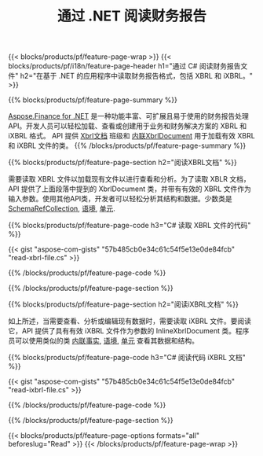 ﻿---
title: 通过 .NET 阅读财务报告
url: /zh/net/read/
description:  C# 代码通过 .NET 库读取 XBRL 和 iXBRL 文件中的财务报告。
---
{{< blocks/products/pf/feature-page-wrap >}}
{{< blocks/products/pf/i18n/feature-page-header h1="通过 C# 阅读财务报告文件" h2="在基于 .NET 的应用程序中读取财务报告格式，包括 XBRL 和 iXBRL。" >}}

{{% blocks/products/pf/feature-page-summary %}}

[Aspose.Finance for .NET](https://products.aspose.com/finance/net/) 是一种功能丰富、可扩展且易于使用的财务报告处理API。开发人员可以轻松加载、查看或创建用于业务和财务解决方案的 XBRL 和 iXBRL 格式。 API 提供 [Xbrl文档](https://apireference.aspose.com/finance/net/aspose.finance.xbrl/xbrldocument) 班级和  [内联XbrlDocument](https://apireference.aspose.com/finance/net/aspose.finance.xbrl.inline/inlinexbrldocument) 用于加载有效 XBRL 和 iXBRL 文件的类。
{{% /blocks/products/pf/feature-page-summary %}}

{{% blocks/products/pf/feature-page-section h2="阅读XBRL文档" %}}

需要读取 XBRL 文件以加载现有文件以进行查看和分析。为了读取 XBLR 文档，API 提供了上面段落中提到的 XbrlDocument 类，并带有有效的 XBRL 文件作为输入参数。使用其他API类，开发者可以轻松分析其结构和数据。少数类是 [SchemaRefCollection](https://apireference.aspose.com/finance/net/aspose.finance.xbrl/schemarefcollection), [语境](https://apireference.aspose.com/finance/net/aspose.finance.xbrl/context), [单元](https://apireference.aspose.com/finance/net/aspose.finance.xbrl/unit).

{{% blocks/products/pf/feature-page-code h3="C# 读取 XBRL 文件的代码" %}}

{{< gist "aspose-com-gists" "57b485cb0e34c61c54f5e13e0de84fcb" "read-xbrl-file.cs" >}} 

{{% /blocks/products/pf/feature-page-code %}}

{{% /blocks/products/pf/feature-page-section %}}

{{% blocks/products/pf/feature-page-section h2="阅读iXBRL文档" %}}

如上所述，当需要查看、分析或编辑现有数据时，需要读取 iXBRL 文件。要阅读它，API 提供了具有有效 iXBRL 文件作为参数的 InlineXbrlDocument 类。程序员可以使用类似的类 [内联事实](https://apireference.aspose.com/finance/net/aspose.finance.xbrl.inline/inlinefact), [语境](https://apireference.aspose.com/finance/net/aspose.finance.xbrl/context), [单元](https://apireference.aspose.com/finance/net/aspose.finance.xbrl/unit) 查看其数据和结构。 

{{% blocks/products/pf/feature-page-code h3="C# 阅读代码 iXBRL 文档" %}}

{{< gist "aspose-com-gists" "57b485cb0e34c61c54f5e13e0de84fcb" "read-ixbrl-file.cs" >}}

{{% /blocks/products/pf/feature-page-code %}}

{{% /blocks/products/pf/feature-page-section %}}

{{< blocks/products/pf/feature-page-options formats="all" beforeslug="Read" >}}
{{< /blocks/products/pf/feature-page-wrap >}}